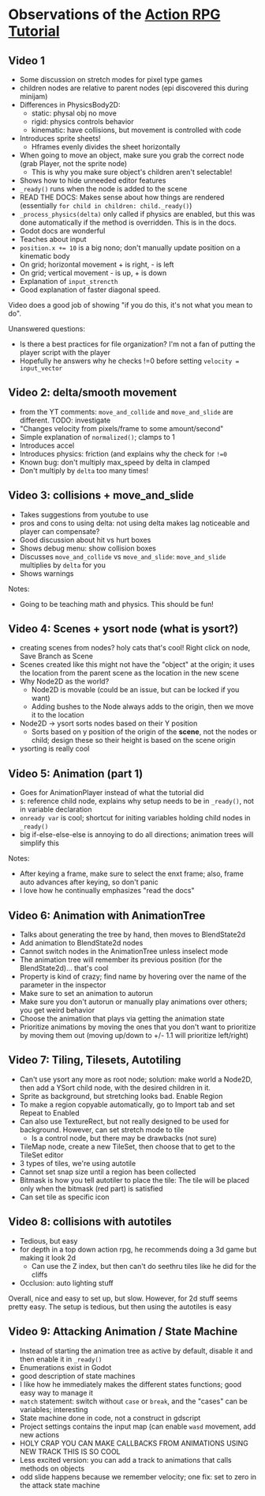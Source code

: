 # Observations of the [Action RPG Tutorial](https://www.youtube.com/playlist?list=PL9FzW-m48fn2SlrW0KoLT4n5egNdX-W9a)

## Video 1

* Some discussion on stretch modes for pixel type games
* children nodes are relative to parent nodes (epi discovered this during minijam)
* Differences in PhysicsBody2D:
  * static: physal obj no move
  * rigid: physics controls behavior
  * kinematic: have collisions, but movement is controlled with code
* Introduces sprite sheets!
  * Hframes evenly divides the sheet horizontally
* When going to move an object, make sure you grab the correct node (grab Player, not the sprite node)
  * This is why you make sure object's children aren't selectable! 
* Shows how to hide unneeded editor features
* `_ready()` runs when the node is added to the scene
* READ THE DOCS: Makes sense about how things are rendered (essentially `for child in children: child._ready()`)
* `_process_physics(delta)` only called if physics are enabled, but this was done automatically if the method is overridden. This is in the docs.
* Godot docs are wonderful
* Teaches about input
* `position.x += 10` is a big nono; don't manually update position on a kinematic body
* On grid; horizontal movement + is right, - is left
* On grid; vertical movement - is up, + is down
* Explanation of `input_strencth`
* Good explanation of faster diagonal speed.



Video does a good job of showing "if you do this, it's not what you mean to do".

Unanswered questions:

* Is there a best practices for file organization? I'm not a fan of putting the player script with the player 
* Hopefully he answers why he checks !=0 before setting `velocity = input_vector`

## Video 2: delta/smooth movement

* from the YT comments: `move_and_collide` and `move_and_slide` are different. TODO: investigate
* "Changes velocity from pixels/frame to some amount/second"
* Simple explanation of `normalized()`; clamps to 1
* Introduces accel
* Introduces physics: friction (and explains why the check for `!=0`
* Known bug: don't multiply max_speed by delta in clamped
* Don't multiply by `delta` too many times!

## Video 3: collisions + move_and_slide

* Takes suggestions from youtube to use 
* pros and cons to using delta: not using delta makes lag noticeable and player can compensate?
* Good discussion about hit vs hurt boxes
* Shows debug menu: show collision boxes
* Discusses `move_and_collide` vs `move_and_slide`: `move_and_slide` multiplies by `delta` for you
* Shows warnings

Notes:
* Going to be teaching math and physics.  This should be fun!

## Video 4: Scenes + ysort node (what is ysort?)

* creating scenes from nodes? holy cats that's cool! Right click on node, Save Branch as Scene
* Scenes created like this might not have the "object" at the origin; it uses the location from the parent scene as the location in the new scene
* Why Node2D as the world?
  * Node2D is movable (could be an issue, but can be locked if you want)
  * Adding bushes to the Node always adds to the origin, then we move it to the location
* Node2D -> ysort sorts nodes based on their Y position
  * Sorts based on y position of the origin of the **scene**, not the nodes or child; design these so their height is based on the scene origin
* ysorting is really cool

## Video 5: Animation (part 1)

* Goes for AnimationPlayer instead of what the tutorial did
* `$`: reference child node, explains why setup needs to be in `_ready()`, not in variable declaration
* `onready var` is cool; shortcut for initing variables holding child nodes in `_ready()`
* big if-else-else-else is annoying to do all directions; animation trees will simplify this



Notes:

* After keying a frame, make sure to select the enxt frame; also, frame auto advances after keying, so don't panic
* I love how he continually emphasizes "read the docs"

## Video 6: Animation with AnimationTree

* Talks about generating the tree by hand, then moves to BlendState2d
* Add animation to BlendState2d nodes
* Cannot switch nodes in the AnimationTree unless inselect mode
* The animation tree will remember its previous position (for the BlendState2d)... that's cool
* Property is kind of crazy; find name by hovering over the name of the parameter in the inspector
* Make sure to set an animation to autorun
* Make sure you don't autorun or manually play animations over others; you get weird behavior
* Choose the animation that plays via getting the animation state
* Prioritize animations by moving the ones that you don't want to prioritize by moving them out (moving up/down to +/- 1.1 will prioritize left/right)

## Video 7: Tiling, Tilesets, Autotiling

* Can't use ysort any more as root node; solution: make world a Node2D, then add a YSort child node, with the desired children in it.
* Sprite as background, but stretching looks bad. Enable Region
* To make a region copyable automatically, go to Import tab and set Repeat to Enabled
* Can also use TextureRect, but not really designed to be used for background.  However, can set stretch mode to tile
  * Is a control node, but there may be drawbacks (not sure)
* TileMap node, create a new TileSet, then choose that to get to the TileSet editor
* 3 types of tiles, we're using autotile
* Cannot set snap size until a region has been collected
* Bitmask is how you tell autotiler to place the tile: The tile will be placed only when the bitmask (red part) is satisfied
* Can set tile as specific icon

## Video 8: collisions with autotiles

* Tedious, but easy
* for depth in a top down action rpg, he recommends doing a 3d game but making it look 2d
  * Can use the Z index, but then can't do seethru tiles like he did for the cliffs
* Occlusion: auto lighting stuff

Overall, nice and easy to set up, but slow.  However, for 2d stuff seems pretty easy.  The setup is tedious, but then using the autotiles is easy

## Video 9: Attacking Animation / State Machine

* Instead of starting the animation tree as active by default, disable it and then enable it in `_ready()`
* Enumerations exist in Godot
* good description of state machines
* I like how he immediately makes the different states functions; good easy way to manage it
* `match` statement: switch without `case` or `break`, and the "cases" can be variables; interesting
* State machine done in code, not a construct in gdscript
* Project settings contains the input map (can enable `wasd` movement, add new actions
* HOLY CRAP YOU CAN MAKE CALLBACKS FROM ANIMATIONS USING NEW TRACK THIS IS SO COOL
* Less excited version: you can add a track to animations that calls methods on objects
* odd slide happens because we remember velocity; one fix: set to zero in the attack state machine


